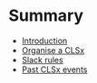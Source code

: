 # Summary

* [Introduction](README.md)
* [Organise a CLSx](clsx-in-a-box.md)
* [Slack rules](slack-rules.md)
* [Past CLSx events](past-clsx-events.md)

